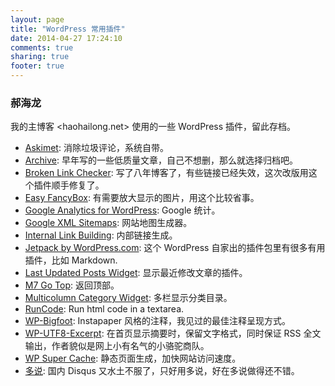 ```yaml
---
layout: page
title: "WordPress 常用插件"
date: 2014-04-27 17:24:10
comments: true
sharing: true
footer: true
---
```

### 郝海龙

我的主博客 <haohailong.net> 使用的一些 WordPress 插件，留此存档。

- [Askimet](https://akismet.com): 消除垃圾评论，系统自带。
- [Archive](http://wordpress.org/plugins/archive/): 早年写的一些低质量文章，自己不想删，那么就选择归档吧。
- [Broken Link Checker](http://wordpress.org/plugins/broken-link-checker/): 写了八年博客了，有些链接已经失效，这次改版用这个插件顺手修复了。
- [Easy FancyBox](http://wordpress.org/plugins/easy-fancybox/): 有需要放大显示的图片，用这个比较省事。
- [Google Analytics for WordPress](http://wordpress.org/plugins/google-analytics-for-wordpress/): Google 统计。
- [Google XML Sitemaps](http://wordpress.org/plugins/google-sitemap-generator/): 网站地图生成器。
- [Internal Link Building](http://wordpress.org/plugins/internal-link-building-plugin/): 内部链接生成。
- [Jetpack by WordPress.com](http://wordpress.org/plugins/jetpack/): 这个 WordPress 自家出的插件包里有很多有用插件，比如 Markdown.
- [Last Updated Posts Widget](http://wordpress.org/plugins/last-updated-posts-widget/): 显示最近修改文章的插件。
- [M7 Go Top](http://wordpress.org/plugins/m7-go-top/): 返回顶部。
- [Multicolumn Category Widget](http://wordpress.org/plugins/multicolumn-category-widget/): 多栏显示分类目录。
- [RunCode](http://wordpress.org/plugins/runcode/): Run html code in a textarea.
- [WP-Bigfoot](http://wordpress.org/plugins/wp-bigfoot/): Instapaper 风格的注释，我见过的最佳注释呈现方式。
- [WP-UTF8-Excerpt](http://wordpress.org/plugins/wp-utf8-excerpt/): 在首页显示摘要时，保留文字格式，同时保证 RSS 全文输出，作者貌似是网上小有名气的小骆驼商队。
- [WP Super Cache](http://wordpress.org/plugins/wp-super-cache/): 静态页面生成，加快网站访问速度。
- [多说](http://wordpress.org/plugins/duoshuo/): 国内 Disqus 又水土不服了，只好用多说，好在多说做得还不错。